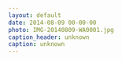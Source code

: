```yaml
---
layout: default
date: 2014-08-09 00-00-00
photo: IMG-20140809-WA0001.jpg
caption_header: unknown
caption: unknown
---
```

